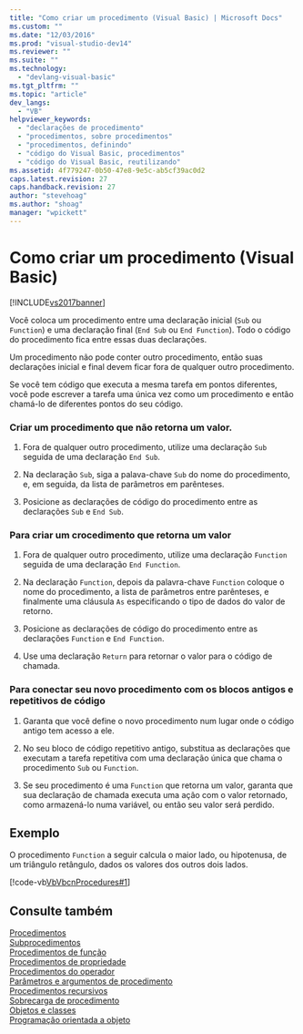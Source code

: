 ```yaml
---
title: "Como criar um procedimento (Visual Basic) | Microsoft Docs"
ms.custom: ""
ms.date: "12/03/2016"
ms.prod: "visual-studio-dev14"
ms.reviewer: ""
ms.suite: ""
ms.technology: 
  - "devlang-visual-basic"
ms.tgt_pltfrm: ""
ms.topic: "article"
dev_langs: 
  - "VB"
helpviewer_keywords: 
  - "declarações de procedimento"
  - "procedimentos, sobre procedimentos"
  - "procedimentos, definindo"
  - "código do Visual Basic, procedimentos"
  - "código do Visual Basic, reutilizando"
ms.assetid: 4f779247-0b50-47e8-9e5c-ab5cf39ac0d2
caps.latest.revision: 27
caps.handback.revision: 27
author: "stevehoag"
ms.author: "shoag"
manager: "wpickett"
---
```

# Como criar um procedimento (Visual Basic)
[!INCLUDE[vs2017banner](../../../../csharp/includes/vs2017banner.md)]

Você coloca um procedimento entre uma declaração inicial \(`Sub` ou `Function`\) e uma declaração final \(`End Sub` ou `End Function`\).  Todo o código do procedimento fica entre essas duas declarações.  
  
 Um procedimento não pode conter outro procedimento, então suas declarações inicial e final devem ficar fora de qualquer outro procedimento.  
  
 Se você tem código que executa a mesma tarefa em pontos diferentes, você pode escrever a tarefa uma única vez como um procedimento e então chamá\-lo de diferentes pontos do seu código.  
  
### Criar um procedimento que não retorna um valor.  
  
1.  Fora de qualquer outro procedimento, utilize uma declaração `Sub` seguida de uma declaração `End Sub`.  
  
2.  Na declaração `Sub`, siga a palava\-chave `Sub` do nome do procedimento, e, em seguida, da lista de parâmetros em parênteses.  
  
3.  Posicione as declarações de código do procedimento entre as declarações `Sub` e `End Sub`.  
  
### Para criar um crocedimento que retorna um valor  
  
1.  Fora de qualquer outro procedimento, utilize uma declaração `Function` seguida de uma declaração `End Function`.  
  
2.  Na declaração `Function`, depois da palavra\-chave `Function` coloque o nome do procedimento, a lista de parâmetros entre parênteses, e finalmente uma cláusula `As` especificando o tipo de dados do valor de retorno.  
  
3.  Posicione as declarações de código do procedimento entre as declarações `Function` e `End Function`.  
  
4.  Use uma declaração `Return` para retornar o valor para o código de chamada.  
  
### Para conectar seu novo procedimento com os blocos antigos e repetitivos de código  
  
1.  Garanta que você define o novo procedimento num lugar onde o código antigo tem acesso a ele.  
  
2.  No seu bloco de código repetitivo antigo, substitua as declarações que executam a tarefa repetitiva com uma declaração única que chama o procedimento `Sub` ou `Function`.  
  
3.  Se seu procedimento é uma `Function` que retorna um valor, garanta que sua declaração de chamada executa uma ação com o valor retornado, como armazená\-lo numa variável, ou então seu valor será perdido.  
  
## Exemplo  
 O procedimento `Function` a seguir calcula o maior lado, ou hipotenusa, de um triângulo retângulo, dados os valores dos outros dois lados.  
  
 [!code-vb[VbVbcnProcedures#1](../../../../visual-basic/programming-guide/language-features/procedures/codesnippet/VisualBasic/how-to-create-a-procedure_1.vb)]  
  
## Consulte também  
 [Procedimentos](../../../../visual-basic/programming-guide/language-features/procedures/index.md)   
 [Subprocedimentos](../../../../visual-basic/programming-guide/language-features/procedures/sub-procedures.md)   
 [Procedimentos de função](../../../../visual-basic/programming-guide/language-features/procedures/function-procedures.md)   
 [Procedimentos de propriedade](../../../../visual-basic/programming-guide/language-features/procedures/property-procedures.md)   
 [Procedimentos do operador](../../../../visual-basic/programming-guide/language-features/procedures/operator-procedures.md)   
 [Parâmetros e argumentos de procedimento](../../../../visual-basic/programming-guide/language-features/procedures/procedure-parameters-and-arguments.md)   
 [Procedimentos recursivos](../../../../visual-basic/programming-guide/language-features/procedures/recursive-procedures.md)   
 [Sobrecarga de procedimento](../../../../visual-basic/programming-guide/language-features/procedures/procedure-overloading.md)   
 [Objetos e classes](../../../../visual-basic/programming-guide/language-features/objects-and-classes/index.md)   
 [Programação orientada a objeto](../Topic/Object-Oriented%20Programming%20\(C%23%20and%20Visual%20Basic\).md)